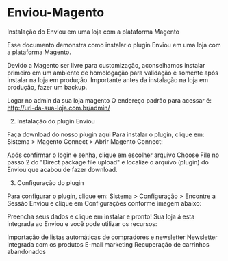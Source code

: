 # Enviou-Magento
Instalação do Enviou em uma loja com a plataforma Magento

Esse documento demonstra como instalar o plugin Enviou em uma loja com a plataforma Magento.

Devido a Magento ser livre para customização, aconselhamos instalar primeiro em um ambiente de homologação para validação e somente após instalar na loja em produção. Importante antes da instalação na loja em produção, fazer um backup. 

Logar no admin da sua loja magento
O endereço padrão para acessar é:   http://url-da-sua-loja.com.br/admin/

2. Instalação do plugin Enviou

Faça download do nosso plugin aqui
Para instalar o plugin, clique em:   Sistema > Magento Connect > Abrir Magento Connect:

Após confirmar o login e senha, clique em escolher arquivo   Choose File no passo 2 do "Direct package file upload" e localize o arquivo (plugin) do Enviou que acabou de fazer download.

3. Configuração do plugin

Para configurar o plugin, clique em:   Sistema > Configuração > Encontre a Sessão Enviou e clique em Configurações conforme imagem abaixo:

Preencha seus dados e clique em instalar e pronto! Sua loja á esta integrada ao Enviou e você pode utilizar os recursos:

Importação de listas automáticas de compradores e newsletter
Newsletter integrada com os produtos
E-mail marketing
Recuperação de carrinhos abandonados

